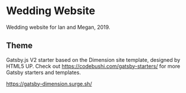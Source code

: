 # Wedding Website 

Wedding website for Ian and Megan, 2019. 

## Theme

Gatsby.js V2 starter based on the Dimension site template, designed by HTML5 UP. Check out https://codebushi.com/gatsby-starters/ for more Gatsby starters and templates.

https://gatsby-dimension.surge.sh/



